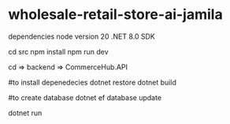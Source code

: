 # wholesale-retail-store-ai-jamila

dependencies
node version 20
.NET 8.0 SDK

cd src
npm install
npm run dev


cd => backend => CommerceHub.API

#to install depenedecies
dotnet restore
dotnet build

#to create database
dotnet ef database update

dotnet run
